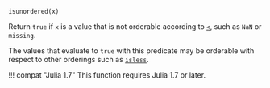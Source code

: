 ```
isunordered(x)
```

Return `true` if `x` is a value that is not orderable according to [`<`](@ref), such as `NaN` or `missing`.

The values that evaluate to `true` with this predicate may be orderable with respect to other orderings such as [`isless`](@ref).

!!! compat "Julia 1.7"
    This function requires Julia 1.7 or later.

